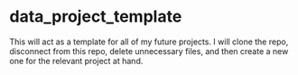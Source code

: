 # data_project_template
This will act as a template for all of my future projects. I will clone the repo, disconnect from this repo, delete unnecessary files, and then create a new one for the relevant project at hand.
